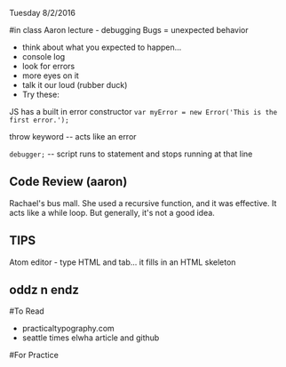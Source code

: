 Tuesday 8/2/2016

#in class
Aaron lecture - debugging
Bugs = unexpected behavior
* think about what you expected to happen...
* console log
* look for errors
* more eyes on it
* talk it our loud (rubber duck)
* Try these:

JS has a built in error constructor
`var myError = new Error('This is the first error.');`

throw keyword -- acts like an error

`debugger;` -- script runs to statement and stops running at that line

## Code Review (aaron)
Rachael's bus mall.
She used a recursive function, and it was effective. It acts like a while loop. But generally, it's not a good idea.


## TIPS
Atom editor - type HTML and tab... it fills in an HTML skeleton

## oddz n endz

#To Read
* practicaltypography.com
* seattle times elwha article and github

#For Practice
